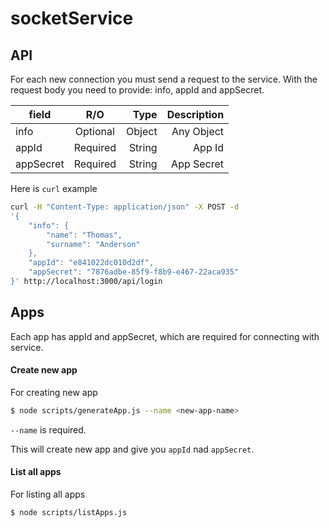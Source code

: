 # socketService

## API

For each new connection you must send a request to the service.
With the request body you need to provide: info, appId and appSecret.


| field         | R/O           | Type     | Description |
| ------------- |:-------------:| --------:| -----------:|
| info          | Optional      | Object   | Any Object  |
| appId         | Required      | String   | App Id      |
| appSecret     | Required      | String   | App Secret  |

Here is ```curl``` example

```sh
curl -H "Content-Type: application/json" -X POST -d 
'{
    "info": {
        "name": "Thomas",
        "surname": "Anderson"
    },
    "appId": "e841022dc010d2df",
    "appSecret": "7876adbe-85f9-f8b9-e467-22aca935"
}' http://localhost:3000/api/login
```


## Apps

Each app has appId and appSecret, which are required for connecting with service.

#### Create new app

For creating new app
```sh
$ node scripts/generateApp.js --name <new-app-name>
```

```--name``` is required.
 
This will create new app and give you ```appId``` nad ```appSecret```.
 
#### List all apps

For listing all apps
```sh
$ node scripts/listApps.js
```
